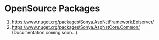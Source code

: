 # OpenSource Packages
1) https://www.nuget.org/packages/Sonya.AspNetFramework.Episerver/
2) https://www.nuget.org/packages/Sonya.AspNetCore.Common/ (Documentation coming soon...)
